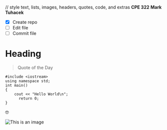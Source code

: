 // style text, lists, images, headers, quotes, code, and extras
**CPE 322** 
**Mark Tuhacek**

- [x] Create repo
- [ ] Edit file
- [ ] Commit file

# Heading

> Quote of the Day

```
#include <iostream>
using namespace std;
int main()
{
    cout << "Hello World\n";
      return 0;
}
```

:nerd_face:	

![This is an image](https://www.dogtime.com/assets/uploads/2009/05/dalmation-dog-names-e1579286393940-1280x720.jpg)

